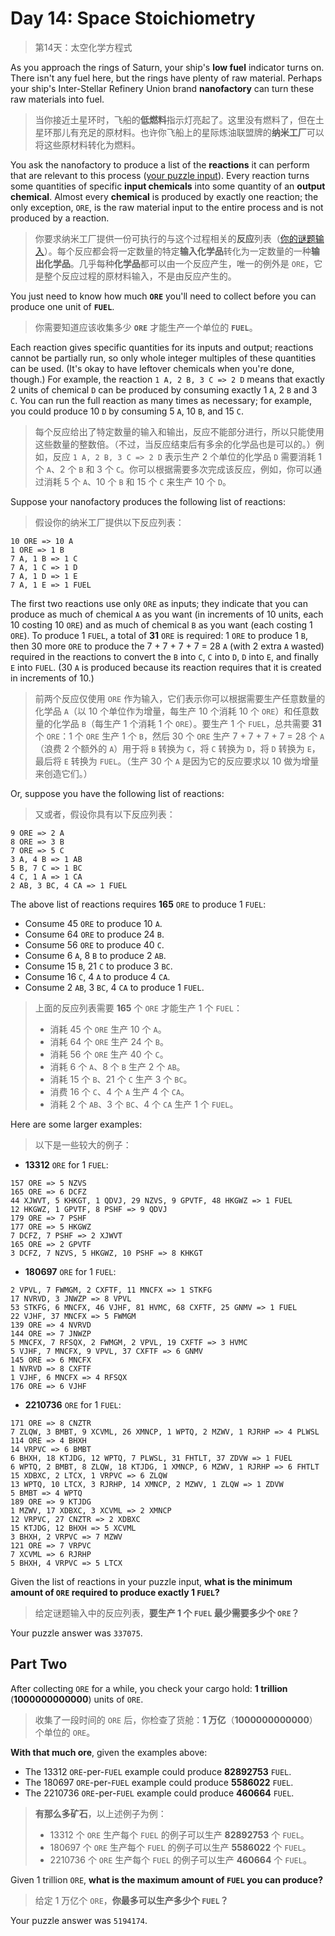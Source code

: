 # Day 14: Space Stoichiometry

> 第14天：太空化学方程式

As you approach the rings of Saturn, your ship's **low fuel** indicator turns on. There isn't any fuel here, but the rings have plenty of raw material. Perhaps your ship's Inter-Stellar Refinery Union brand **nanofactory** can turn these raw materials into fuel.

> 当你接近土星环时，飞船的**低燃料**指示灯亮起了。这里没有燃料了，但在土星环那儿有充足的原材料。也许你飞船上的星际炼油联盟牌的**纳米工厂**可以将这些原材料转化为燃料。

You ask the nanofactory to produce a list of the **reactions** it can perform that are relevant to this process ([your puzzle input](day14.txt)). Every reaction turns some quantities of specific **input chemicals** into some quantity of an **output chemical**. Almost every **chemical** is produced by exactly one reaction; the only exception, `ORE`, is the raw material input to the entire process and is not produced by a reaction.

> 你要求纳米工厂提供一份可执行的与这个过程相关的**反应**列表（[你的谜题输入](day14.txt)）。每个反应都会将一定数量的特定**输入化学品**转化为一定数量的一种**输出化学品**。几乎每种**化学品**都可以由一个反应产生，唯一的例外是 `ORE`，它是整个反应过程的原材料输入，不是由反应产生的。

You just need to know how much **`ORE`** you'll need to collect before you can produce one unit of **`FUEL`**.

> 你需要知道应该收集多少 **`ORE`** 才能生产一个单位的 **`FUEL`**。

Each reaction gives specific quantities for its inputs and output; reactions cannot be partially run, so only whole integer multiples of these quantities can be used. (It's okay to have leftover chemicals when you're done, though.) For example, the reaction `1 A, 2 B, 3 C => 2 D` means that exactly 2 units of chemical `D` can be produced by consuming exactly 1 `A`, 2 `B` and 3 `C`. You can run the full reaction as many times as necessary; for example, you could produce 10 `D` by consuming 5 `A`, 10 `B`, and 15 `C`.

> 每个反应给出了特定数量的输入和输出，反应不能部分进行，所以只能使用这些数量的整数倍。（不过，当反应结束后有多余的化学品也是可以的。）例如，反应 `1 A, 2 B, 3 C => 2 D` 表示生产 2 个单位的化学品 `D` 需要消耗 1 个 `A`、2 个 `B` 和 3 个 `C`。你可以根据需要多次完成该反应，例如，你可以通过消耗 5 个 `A`、10 个 `B` 和 15 个 `C` 来生产 10 个 `D`。

Suppose your nanofactory produces the following list of reactions:

> 假设你的纳米工厂提供以下反应列表：

```'
10 ORE => 10 A
1 ORE => 1 B
7 A, 1 B => 1 C
7 A, 1 C => 1 D
7 A, 1 D => 1 E
7 A, 1 E => 1 FUEL
```

The first two reactions use only `ORE` as inputs; they indicate that you can produce as much of chemical `A` as you want (in increments of 10 units, each 10 costing 10 `ORE`) and as much of chemical `B` as you want (each costing 1 `ORE`). To produce 1 `FUEL`, a total of **31** `ORE` is required: 1 `ORE` to produce 1 `B`, then 30 more `ORE` to produce the 7 + 7 + 7 + 7 = 28 `A` (with 2 extra `A` wasted) required in the reactions to convert the `B` into `C`, `C` into `D`, `D` into `E`, and finally `E` into `FUEL`. (30 `A` is produced because its reaction requires that it is created in increments of 10.)

> 前两个反应仅使用 `ORE` 作为输入，它们表示你可以根据需要生产任意数量的化学品 `A`（以 10 个单位作为增量，每生产 10 个消耗 10 个 `ORE`）和任意数量的化学品 `B`（每生产 1 个消耗 1 个 `ORE`）。要生产 1 个 `FUEL`，总共需要 **31** 个 `ORE`：1 个 `ORE` 生产 1 个 `B`，然后 30 个 `ORE` 生产 7 + 7 + 7 + 7 = 28 个 `A`（浪费 2 个额外的 `A`）用于将 `B` 转换为 `C`，将 `C` 转换为 `D`，将 `D` 转换为 `E`，最后将 `E` 转换为 `FUEL`。（生产 30 个 `A` 是因为它的反应要求以 10 做为增量来创造它们。）

Or, suppose you have the following list of reactions:

> 又或者，假设你具有以下反应列表：

```'
9 ORE => 2 A
8 ORE => 3 B
7 ORE => 5 C
3 A, 4 B => 1 AB
5 B, 7 C => 1 BC
4 C, 1 A => 1 CA
2 AB, 3 BC, 4 CA => 1 FUEL
```

The above list of reactions requires **165** `ORE` to produce 1 `FUEL`:

- Consume 45 `ORE` to produce 10 `A`.
- Consume 64 `ORE` to produce 24 `B`.
- Consume 56 `ORE` to produce 40 `C`.
- Consume 6 `A`, 8 `B` to produce 2 `AB`.
- Consume 15 `B`, 21 `C` to produce 3 `BC`.
- Consume 16 `C`, 4 `A` to produce 4 `CA`.
- Consume 2 `AB`, 3 `BC`, 4 `CA` to produce 1 `FUEL`.

> 上面的反应列表需要 **165** 个 `ORE` 才能生产 1 个 `FUEL`：
>
> - 消耗 45 个 `ORE` 生产 10 个 `A`。
> - 消耗 64 个 `ORE` 生产 24 个 `B`。
> - 消耗 56 个 `ORE` 生产 40 个 `C`。
> - 消耗 6 个 `A`、8 个 `B` 生产 2 个 `AB`。
> - 消耗 15 个 `B`、21 个 `C` 生产 3 个 `BC`。
> - 消费 16 个 `C`、4 个 `A` 生产 4 个 `CA`。
> - 消耗 2 个 `AB`、3 个 `BC`、4 个 `CA` 生产 1 个 `FUEL`。

Here are some larger examples:

> 以下是一些较大的例子：

- **13312** `ORE` for 1 `FUEL`:

```'
157 ORE => 5 NZVS
165 ORE => 6 DCFZ
44 XJWVT, 5 KHKGT, 1 QDVJ, 29 NZVS, 9 GPVTF, 48 HKGWZ => 1 FUEL
12 HKGWZ, 1 GPVTF, 8 PSHF => 9 QDVJ
179 ORE => 7 PSHF
177 ORE => 5 HKGWZ
7 DCFZ, 7 PSHF => 2 XJWVT
165 ORE => 2 GPVTF
3 DCFZ, 7 NZVS, 5 HKGWZ, 10 PSHF => 8 KHKGT
```

- **180697** `ORE` for 1 `FUEL`:

```'
2 VPVL, 7 FWMGM, 2 CXFTF, 11 MNCFX => 1 STKFG
17 NVRVD, 3 JNWZP => 8 VPVL
53 STKFG, 6 MNCFX, 46 VJHF, 81 HVMC, 68 CXFTF, 25 GNMV => 1 FUEL
22 VJHF, 37 MNCFX => 5 FWMGM
139 ORE => 4 NVRVD
144 ORE => 7 JNWZP
5 MNCFX, 7 RFSQX, 2 FWMGM, 2 VPVL, 19 CXFTF => 3 HVMC
5 VJHF, 7 MNCFX, 9 VPVL, 37 CXFTF => 6 GNMV
145 ORE => 6 MNCFX
1 NVRVD => 8 CXFTF
1 VJHF, 6 MNCFX => 4 RFSQX
176 ORE => 6 VJHF
```

- **2210736** `ORE` for 1 `FUEL`:

```'
171 ORE => 8 CNZTR
7 ZLQW, 3 BMBT, 9 XCVML, 26 XMNCP, 1 WPTQ, 2 MZWV, 1 RJRHP => 4 PLWSL
114 ORE => 4 BHXH
14 VRPVC => 6 BMBT
6 BHXH, 18 KTJDG, 12 WPTQ, 7 PLWSL, 31 FHTLT, 37 ZDVW => 1 FUEL
6 WPTQ, 2 BMBT, 8 ZLQW, 18 KTJDG, 1 XMNCP, 6 MZWV, 1 RJRHP => 6 FHTLT
15 XDBXC, 2 LTCX, 1 VRPVC => 6 ZLQW
13 WPTQ, 10 LTCX, 3 RJRHP, 14 XMNCP, 2 MZWV, 1 ZLQW => 1 ZDVW
5 BMBT => 4 WPTQ
189 ORE => 9 KTJDG
1 MZWV, 17 XDBXC, 3 XCVML => 2 XMNCP
12 VRPVC, 27 CNZTR => 2 XDBXC
15 KTJDG, 12 BHXH => 5 XCVML
3 BHXH, 2 VRPVC => 7 MZWV
121 ORE => 7 VRPVC
7 XCVML => 6 RJRHP
5 BHXH, 4 VRPVC => 5 LTCX
```

Given the list of reactions in your puzzle input, **what is the minimum amount of `ORE` required to produce exactly 1 `FUEL`?**

> 给定谜题输入中的反应列表，**要生产 1 个 `FUEL` 最少需要多少个 `ORE`？**

Your puzzle answer was `337075`.

## Part Two

After collecting `ORE` for a while, you check your cargo hold: **1 trillion** (**1000000000000**) units of `ORE`.

> 收集了一段时间的 `ORE` 后，你检查了货舱：**1 万亿**（**1000000000000**）个单位的 `ORE`。

**With that much ore**, given the examples above:

- The 13312 `ORE`-per-`FUEL` example could produce **82892753** `FUEL`.
- The 180697 `ORE`-per-`FUEL` example could produce **5586022** `FUEL`.
- The 2210736 `ORE`-per-`FUEL` example could produce **460664** `FUEL`.

> **有那么多矿石**，以上述例子为例：
>
> - 13312 个 `ORE` 生产每个 `FUEL` 的例子可以生产 **82892753** 个 `FUEL`。
> - 180697 个 `ORE` 生产每个 `FUEL` 的例子可以生产 **5586022** 个 `FUEL`。
> - 2210736 个 `ORE` 生产每个 `FUEL` 的例子可以生产 **460664** 个 `FUEL`。

Given 1 trillion `ORE`, **what is the maximum amount of `FUEL` you can produce?**

> 给定 1 万亿个 `ORE`，**你最多可以生产多少个 `FUEL`？**

Your puzzle answer was `5194174`.
